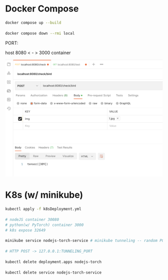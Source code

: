 # Docker Compose

``` bash
docker compose up --build

docker compose down --rmi local
```

PORT:

host 8080 < - > 3000 container

<img src="./readme_img/postman_img.png"/>

# K8s (w/ minikube)

``` bash
kubectl apply -f k8sDeployment.yml

# nodeJS container 30080
# python(w/ PyTorch) container 3000
# k8s expose 32649

minikube service nodejs-torch-service # minikube tunneling -- random PORT.

# HTTP POST -> 127.0.0.1:TUNNELING_PORT

kubectl delete deployment.apps nodejs-torch

kubectl delete service nodejs-torch-service 


```